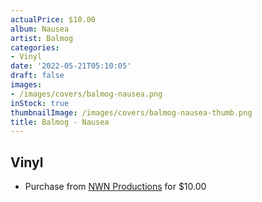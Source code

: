 ```yaml
---
actualPrice: $10.00
album: Nausea
artist: Balmog
categories:
- Vinyl
date: '2022-05-21T05:10:05'
draft: false
images:
- /images/covers/balmog-nausea.png
inStock: true
thumbnailImage: /images/covers/balmog-nausea-thumb.png
title: Balmog - Nausea
---
```


## Vinyl
* Purchase from [NWN Productions](http://shop.nwnprod.com/index.php?route=product/product&path=76&product_id=23621&sort=pd.name&order=ASC) for $10.00
